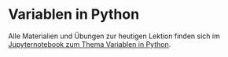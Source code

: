 # Variablen in Python

Alle Materialien und Übungen zur heutigen Lektion finden sich im
[Jupyternotebook zum Thema Variablen in Python](docs/230829/Variablen.ipynb).